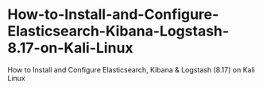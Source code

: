 # How-to-Install-and-Configure-Elasticsearch-Kibana-Logstash-8.17-on-Kali-Linux
How to Install and Configure Elasticsearch, Kibana &amp; Logstash (8.17) on Kali Linux

